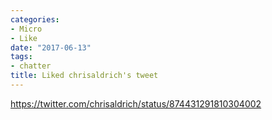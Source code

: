```yaml
---
categories:
- Micro
- Like
date: "2017-06-13"
tags:
- chatter
title: Liked chrisaldrich's tweet
---
```


[](https://twitter.com/chrisaldrich/status/874431291810304002)

https://twitter.com/chrisaldrich/status/874431291810304002
